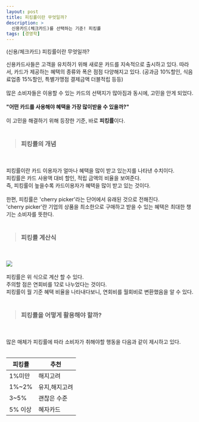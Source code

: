 ```yaml
---
layout: post
title: 피킹률이란 무엇일까?
description: >
  신용카드(체크카드)를 선택하는 기준! 피킹률
tags: [경영학]
---
```


(신용/체크카드) 피킹률이란 무엇일까? 



신용카드사들은 고객을 유치하기 위해 새로운 카드를 지속적으로 출시하고 있다.
따라서, 카드가 제공하는 혜택의 종류와 폭은 점점 다양해지고 있다.
(공과금 10%할인, 식음료업종 15%할인, 특별가맹점 결제금액 더블적립 등등)<br><br>많은 소비자들은 이용할 수 있는 카드의 선택지가 많아짐과 동시에, 고민을 안게 되었다.<br><br>**"어떤 카드를 사용해야 혜택을 가장 많이받을 수 있을까?"**
<br><br>이 고민을 해결하기 위해 등장한 기준,
바로 **피킹률**이다.
<br><br>

> ### 피킹률의 개념

<br><br>피킹률이란 카드 이용자가 얼마나 혜택을 많이 받고 있는지를 나타낸 수치이다.<br> 피킹률은 카드 사용액 대비 할인, 적립 금액의 비율을 보여준다.<br>즉, 피킹률이 높을수록 카드이용자가 혜택을 많이 받고 있는 것이다. 
<br><br>한편, 피킹률은 'cherry picker'라는 단어에서 유래된 것으로 전해진다.<br>'cherry picker'란 기업의 상품을 최소한으로 구매하고
받을 수 있는 혜택은 최대한 챙기는 소비자를 뜻한다.
<br><br>
> ### 피킹률 계산식 

<br><br>![](https://images.velog.io/images/datata29/post/faf04701-8576-4628-8e60-d1c6f469d5d1/%ED%94%BC%ED%82%B9%EB%A5%A02.png)<br><br>피킹률은 위 식으로 계산 할 수 있다.<br>주의할 점은 연회비를 12로 나누었다는 것이다. <br>피킹률이 월 기준 혜택 비율을 나타내다보니, 
연회비를 월회비로 변환했음을 알 수 있다.
<br><br>

> ### 피킹률을 어떻게 활용해야 할까?

<br><br>많은 매체가 피킹률에 따라 소비자가 취해야할 행동을 
다음과 같이 제시하고 있다.<br><br>




| 피킹률  | 추천          |
| ------- | ------------- |
| 1%미만  | 해지고려      |
| 1%~2%   | 유지,해지고려 |
| 3~5%    | 괜찮은 수준   |
| 5% 이상 | 혜자카드      |